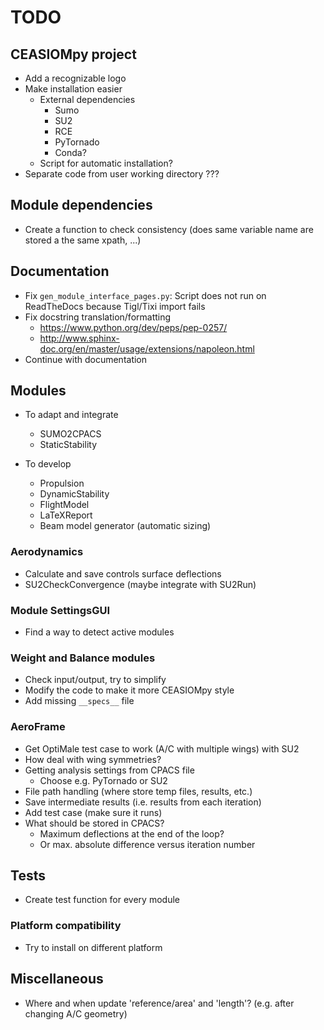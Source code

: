 # TODO

## CEASIOMpy project
* Add a recognizable logo
* Make installation easier
    * External dependencies
        * Sumo
        * SU2
        * RCE
        * PyTornado
        * Conda?
    * Script for automatic installation?
* Separate code from user working directory ???

## Module dependencies
* Create a function to check consistency (does same variable name are stored a the same xpath, ...)


## Documentation
* Fix `gen_module_interface_pages.py`: Script does not run on ReadTheDocs because Tigl/Tixi import fails
* Fix docstring translation/formatting
    * https://www.python.org/dev/peps/pep-0257/
    * http://www.sphinx-doc.org/en/master/usage/extensions/napoleon.html
* Continue with documentation

## Modules
* To adapt and integrate
    * SUMO2CPACS
    * StaticStability

* To develop
    * Propulsion
    * DynamicStability
    * FlightModel
    * LaTeXReport
    * Beam model generator (automatic sizing)

### Aerodynamics
* Calculate and save controls surface deflections
* SU2CheckConvergence (maybe integrate with SU2Run)

### Module SettingsGUI
* Find a way to detect active modules

### Weight and Balance modules
* Check input/output, try to simplify
* Modify the code to make it more CEASIOMpy style
* Add missing `__specs__` file

### AeroFrame
* Get OptiMale test case to work (A/C with multiple wings) with SU2
* How deal with wing symmetries?
* Getting analysis settings from CPACS file
    * Choose e.g. PyTornado or SU2
* File path handling (where store temp files, results, etc.)
* Save intermediate results (i.e. results from each iteration)
* Add test case (make sure it runs)
* What should be stored in CPACS?
    * Maximum deflections at the end of the loop?
    * Or max. absolute difference versus iteration number

## Tests
* Create test function for every module

### Platform compatibility
* Try to install on different platform

## Miscellaneous
* Where and when update 'reference/area' and 'length'? (e.g. after changing A/C geometry)
